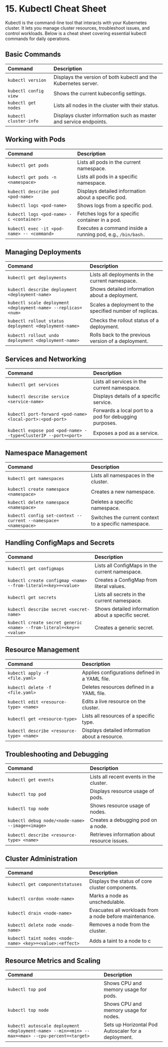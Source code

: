 # **15. Kubectl Cheat Sheet**
Kubectl is the command-line tool that interacts with your Kubernetes cluster. It lets you manage cluster resources, troubleshoot issues, and control workloads. Below is a cheat sheet covering essential kubectl commands for daily operations.

## **Basic Commands**
|**Command**|**Description**|
|:----|:----|
|`kubectl version`|Displays the version of both kubectl and the Kubernetes server.|
|`kubectl config view`|Shows the current kubeconfig settings.|
|`kubectl get nodes`|Lists all nodes in the cluster with their status.|
|`kubectl cluster-info`|Displays cluster information such as master and service endpoints.|

## **Working with Pods**
|**Command**|**Description**|
|:----|:----|
|`kubectl get pods`|Lists all pods in the current namespace.|
|`kubectl get pods -n <namespace>`|Lists all pods in a specific namespace.|
|`kubectl describe pod <pod-name>`|Displays detailed information about a specific pod.|
|`kubectl logs <pod-name>`|Shows logs from a specific pod.|
|`kubectl logs <pod-name> -c <container>`|Fetches logs for a specific container in a pod.|
|`kubectl exec -it <pod-name> -- <command>`|Executes a command inside a running pod, e.g., `/bin/bash.`|

## **Managing Deployments**
|**Command**|**Description**|
|:----|:----|
|`kubectl get deployments`|Lists all deployments in the current namespace.|
|`kubectl describe deployment <deployment-name>`|Shows detailed information about a deployment.|
|`kubectl scale deployment <deployment-name> --replicas=<num>`|Scales a deployment to the specified number of replicas.|
|`kubectl rollout status deployment <deployment-name>`|Checks the rollout status of a deployment.|
|`kubectl rollout undo deployment <deployment-name>`|Rolls back to the previous version of a deployment.|

## **Services and Networking**
|**Command**|**Description**|
|:----|:----|
|`kubectl get services`|Lists all services in the current namespace.|
|`kubectl describe service <service-name>`|Displays details of a specific service.|
|`kubectl port-forward <pod-name> <local-port>:<pod-port>`|Forwards a local port to a pod for debugging purposes.|
|`kubectl expose pod <pod-name> --type=ClusterIP --port=<port>`|Exposes a pod as a service.|

## **Namespace Management**
|**Command**|**Description**|
|:----|:----|
|`kubectl get namespaces`|Lists all namespaces in the cluster.|
|`kubectl create namespace <namespace>`|Creates a new namespace.|
|`kubectl delete namespace <namespace>`|Deletes a specific namespace.|
|`kubectl config set-context --current --namespace=<namespace>`|Switches the current context to a specific namespace.|

## **Handling ConfigMaps and Secrets**
|**Command**|**Description**|
|:----|:----|
|`kubectl get configmaps`|Lists all ConfigMaps in the current namespace.|
|`kubectl create configmap <name> --from-literal=<key>=<value>`|Creates a ConfigMap from literal values.|
|`kubectl get secrets`|Lists all secrets in the current namespace.|
|`kubectl describe secret <secret-name>`|Shows detailed information about a specific secret.|
|`kubectl create secret generic <name> --from-literal=<key>=<value>`|Creates a generic secret.|

## **Resource Management**
|**Command**|**Description**|
|:----|:----|
|`kubectl apply -f <file.yaml>`|Applies configurations defined in a YAML file.|
|`kubectl delete -f <file.yaml>`|Deletes resources defined in a YAML file.|
|`kubectl edit <resource-type> <name>`|Edits a live resource on the cluster.|
|`kubectl get <resource-type>`|Lists all resources of a specific type.|
|`kubectl describe <resource-type> <name>`|Displays detailed information about a resource.|

## **Troubleshooting and Debugging**
|**Command**|**Description**|
|:----|:----|
|`kubectl get events`|Lists all recent events in the cluster.|
|`kubectl top pod`|Displays resource usage of pods.|
|`kubectl top node`|Shows resource usage of nodes.|
|`kubectl debug node/<node-name> --image=<image>`|Creates a debugging pod on a node.|
|`kubectl describe <resource-type> <name>`|Retrieves information about resource issues.|

## **Cluster Administration**
|**Command**|**Description**|
|:----|:----|
|`kubectl get componentstatuses`|Displays the status of core cluster components.|
|`kubectl cordon <node-name>`|Marks a node as unschedulable.|
|`kubectl drain <node-name>`|Evacuates all workloads from a node before maintenance.|
|`kubectl delete node <node-name>`|Removes a node from the cluster.|
|`kubectl taint nodes <node-name> <key>=<value>:<effect>`|Adds a taint to a node to c|

## **Resource Metrics and Scaling**
|**Command**|**Description**|
|:----|:----|
|`kubectl top pod`|Shows CPU and memory usage for pods.|
|`kubectl top node`|Shows CPU and memory usage for nodes.|
|`kubectl autoscale deployment <deployment-name> --min=<min> --max=<max> --cpu-percent=<target>`|Sets up Horizontal Pod Autoscaler for a deployment.|







